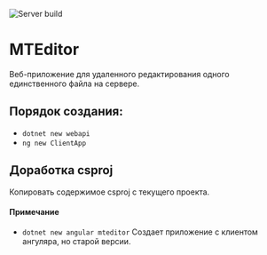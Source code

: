 ![Server build](https://github.com/BooTheHamster/mteditor/workflows/Server%20build/badge.svg)

# MTEditor
Веб-приложение для удаленного редактирования одного единственного файла на сервере.

## Порядок создания:
- `dotnet new webapi`
- `ng new ClientApp`

## Доработка csproj
Копировать содержимое csproj с текущего проекта.

#### Примечание
- `dotnet new angular mteditor` Создает приложение с клиентом ангуляра, но старой версии.